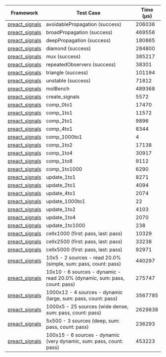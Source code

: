 | Framework | Test Case | Time (μs) |
| --- | --- | --- |
| [preact_signals](https://pub.dev/packages/preact_signals) | avoidablePropagation (success) | 206036 |
| [preact_signals](https://pub.dev/packages/preact_signals) | broadPropagation (success) | 469556 |
| [preact_signals](https://pub.dev/packages/preact_signals) | deepPropagation (success) | 180865 |
| [preact_signals](https://pub.dev/packages/preact_signals) | diamond (success) | 284800 |
| [preact_signals](https://pub.dev/packages/preact_signals) | mux (success) | 385217 |
| [preact_signals](https://pub.dev/packages/preact_signals) | repeatedObservers (success) | 38301 |
| [preact_signals](https://pub.dev/packages/preact_signals) | triangle (success) | 101194 |
| [preact_signals](https://pub.dev/packages/preact_signals) | unstable (success) | 71812 |
| [preact_signals](https://pub.dev/packages/preact_signals) | molBench | 489368 |
| [preact_signals](https://pub.dev/packages/preact_signals) | create_signals | 5572 |
| [preact_signals](https://pub.dev/packages/preact_signals) | comp_0to1 | 17470 |
| [preact_signals](https://pub.dev/packages/preact_signals) | comp_1to1 | 11572 |
| [preact_signals](https://pub.dev/packages/preact_signals) | comp_2to1 | 9896 |
| [preact_signals](https://pub.dev/packages/preact_signals) | comp_4to1 | 8344 |
| [preact_signals](https://pub.dev/packages/preact_signals) | comp_1000to1 | 4 |
| [preact_signals](https://pub.dev/packages/preact_signals) | comp_1to2 | 17138 |
| [preact_signals](https://pub.dev/packages/preact_signals) | comp_1to4 | 30917 |
| [preact_signals](https://pub.dev/packages/preact_signals) | comp_1to8 | 9112 |
| [preact_signals](https://pub.dev/packages/preact_signals) | comp_1to1000 | 6290 |
| [preact_signals](https://pub.dev/packages/preact_signals) | update_1to1 | 8271 |
| [preact_signals](https://pub.dev/packages/preact_signals) | update_2to1 | 4094 |
| [preact_signals](https://pub.dev/packages/preact_signals) | update_4to1 | 2074 |
| [preact_signals](https://pub.dev/packages/preact_signals) | update_1000to1 | 22 |
| [preact_signals](https://pub.dev/packages/preact_signals) | update_1to2 | 4103 |
| [preact_signals](https://pub.dev/packages/preact_signals) | update_1to4 | 2070 |
| [preact_signals](https://pub.dev/packages/preact_signals) | update_1to1000 | 238 |
| [preact_signals](https://pub.dev/packages/preact_signals) | cellx1000 (first: pass, last: pass) | 10329 |
| [preact_signals](https://pub.dev/packages/preact_signals) | cellx2500 (first: pass, last: pass) | 33238 |
| [preact_signals](https://pub.dev/packages/preact_signals) | cellx5000 (first: pass, last: pass) | 92971 |
| [preact_signals](https://pub.dev/packages/preact_signals) | 10x5 - 2 sources - read 20.0% (simple, sum: pass, count: pass) | 440297 |
| [preact_signals](https://pub.dev/packages/preact_signals) | 10x10 - 6 sources - dynamic - read 20.0% (dynamic, sum: pass, count: pass) | 275747 |
| [preact_signals](https://pub.dev/packages/preact_signals) | 1000x12 - 4 sources - dynamic (large, sum: pass, count: pass) | 3567785 |
| [preact_signals](https://pub.dev/packages/preact_signals) | 1000x5 - 25 sources (wide dense, sum: pass, count: pass) | 2629838 |
| [preact_signals](https://pub.dev/packages/preact_signals) | 5x500 - 3 sources (deep, sum: pass, count: pass) | 236293 |
| [preact_signals](https://pub.dev/packages/preact_signals) | 100x15 - 6 sources - dynamic (very dynamic, sum: pass, count: pass) | 453223 |
